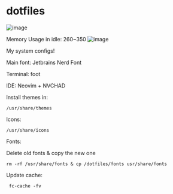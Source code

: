 # dotfiles

![image](https://user-images.githubusercontent.com/48987652/163693224-13b479ba-43b4-4d56-bc81-7c2e01719b23.png)

Memory Usage in idle: 260~350
![image](https://user-images.githubusercontent.com/48987652/163693269-ab660607-3262-4526-9e02-eeea5a8ddd0d.png)


My system configs!

Main font: Jetbrains Nerd Font

Terminal: foot

IDE: Neovim + NVCHAD

Install themes in:

    /usr/share/themes

Icons:

    /usr/share/icons

Fonts:

Delete old fonts & copy the new one

    rm -rf /usr/share/fonts & cp /dotfiles/fonts usr/share/fonts


Update cache:

     fc-cache -fv

